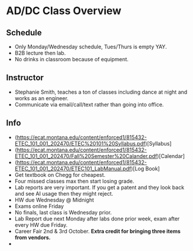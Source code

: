 # AD/DC Class Overview
## Schedule
- Only Monday/Wednesday schedule, Tues/Thurs is empty YAY.
- B2B lecture then lab.
- No drinks in classroom because of equipment.
## Instructor
- Stephanie Smith, teaches a ton of classes including dance at night and works as an engineer.
- Communicate via email/call/text rather than going into office.
## Info
- (https://ecat.montana.edu/content/enforced1/815432-ETEC_101_001_202470/ETEC%20101%20Syllabus.pdf)[Syllabus]
- (https://ecat.montana.edu/content/enforced1/815432-ETEC_101_001_202470/Fall%20Semester%20Calander.pdf)[Calendar]
- (https://ecat.montana.edu/content/enforced1/815432-ETEC_101_001_202470/ETEC101_LabManual.pdf)[Log Book]
- Get textbook on Chegg for cheapest.
- Four missed classes max then start losing grade.
- Lab reports are very important. If you get a patent and they look back and see AI usage then they might reject.
- HW due Wednesday @ Midnight
- Exams online Friday
- No finals, last class is Wednesday prior.
- Lab Report due next Monday after labs done prior week, exam after every HW due Friday.
- Career Fair 2nd & 3rd October. **Extra credit for bringing three items from vendors.**
- 
